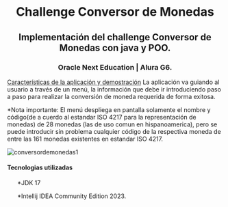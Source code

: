 
<h1 align="center"> Challenge Conversor de Monedas</h1>

<h2 align="center">Implementación del challenge Conversor de Monedas con java y POO.</h2> 
<h3 align="center"> Oracle Next Education | Alura G6.</h3>

[Características de la aplicación y demostración](#Características-de-la-aplicación-y-demostración)
La aplicación va guiando al usuario a través de un menú, la información que debe ir introduciendo paso a paso para realizar la conversión de moneda requerida de forma exitosa.

*Nota importante: El menú despliega en pantalla solamente el nombre y código(de a cuerdo al estandar ISO 4217 para la representación de monedas) de 28 monedas (las de uso comun en hispanoamerica), 
pero se puede introducir sin problema cualquier código de la respectiva moneda de entre las 161 monedas existentes en estandar ISO 4217.

![conversordemonedas1](https://github.com/Ronikings/conversor-de-monedas/assets/158636841/470c8a50-3c76-4535-8b0f-096f87003c29)



<h4 align="left">Tecnologias utilizadas</h4>
<ul>*JDK 17</ul>
<ul>*Intellij IDEA Community Edition 2023.</ul>
